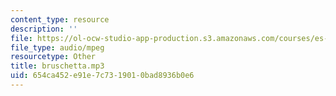 ```yaml
---
content_type: resource
description: ''
file: https://ol-ocw-studio-app-production.s3.amazonaws.com/courses/es-s41-speak-italian-with-your-mouth-full-spring-2012/654ca452e91e7c7319010bad8936b0e6_bruschetta.mp3
file_type: audio/mpeg
resourcetype: Other
title: bruschetta.mp3
uid: 654ca452-e91e-7c73-1901-0bad8936b0e6
---
```


